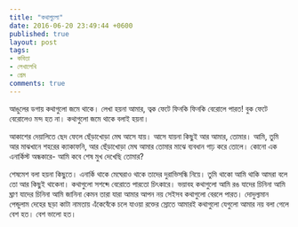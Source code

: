 ```yaml
---
title: "কথাগুলো"
date: 2016-06-20 23:49:44 +0600
published: true
layout: post
tags:
- কবিতা
- লেখালেখি
- প্রেম
comments: true
---
```

আঙুলের ডগায় কথাগুলো
জমে থাকে।
লেখা হয়না আমার,
ত্বক ফেটে ফিনকি ফিনকি বেরোলে পারত!
বুক ফেটে বেরোলেও মন্দ হত না।
কথাগুলো জমে থাকে
বলাই হয়না।

আকাশের দেয়ালিতে ছেদ ফেলে
ছেঁড়াখোড়া মেঘ
আসে যায়।
আসে যায়না কিছুই আর
আমার, তোমার।
আমি, তুমি আর মাঝখানে শহরের ক্যাকাফনি,
আর ছেঁড়াখোড়া মেঘ
আমার তোমার মাঝে ব্যবধান
গাঢ় করে তোলে।
কোনো এক এনার্কিস্ট অন্ধকারে-
আমি কবে শেষ মুখ দেখেছি তোমার?

শেষমেশ বলা হয়না কিছুতে।
এনার্কি থাকে
মেঘেরাও থাকে তাদের দুরাভিসন্ধি নিয়ে।
তুমি থাকো
আমি থাকি
আমরা বলে তো আর কিছুই থাকেনা।
কথাগুলো সশব্দে বেরোতে পারতো চিৎকারে।
ভয়াবহ কথাগুলো
আমি রঙ যাদের চিনিনা
আমি ঘ্রাণ যাদের চিনিনা
আমি জানিনা কেমন তারা
যারা আমার আপন নয়
সেইসব কথাগুলো বেরলে পারত।
দোদুল্যমান পেন্ডুলাম দেহের ছড়া কাটা নামতায়
এঁকেবেঁকে চলে যাওয়া রক্তের স্রোতে
আমারই কথাগুলো
যেগুলো আমার নয়
বলা গেলে বেশ হত।
বেশ ভালো হত।
